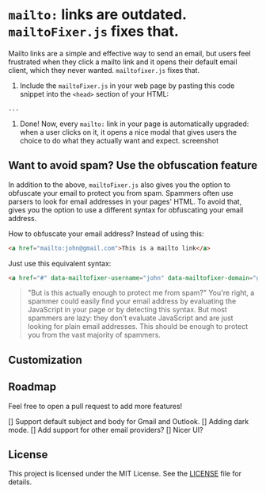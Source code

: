 # `mailto:` links are outdated. `mailtoFixer.js` fixes that.
Mailto links are a simple and effective way to send an email, but users feel frustrated when they click a mailto link and it opens their default email client, which they never wanted. `mailtofixer.js` fixes that.

1. Include the `mailtoFixer.js` in your web page by pasting this code snippet into the `<head>` section of your HTML:
```html
...
```
1. Done! Now, every `mailto:` link in your page is automatically upgraded: when a user clicks on it, it opens a nice modal that gives users the choice to do what they actually want and expect.
screenshot

## Want to avoid spam? Use the obfuscation feature
In addition to the above, `mailtoFixer.js` also gives you the option to obfuscate your email to protect you from spam.
Spammers often use parsers to look for email addresses in your pages' HTML. To avoid that, gives you the option to use a different syntax for obfuscating your email address.

How to obfuscate your email address?
Instead of using this:
```html
<a href="mailto:john@gmail.com">This is a mailto link</a>
```

Just use this equivalent syntax:
```html
<a href="#" data-mailtofixer-username="john" data-mailtofixer-domain="gmail.com">This is an obfuscated mailto link</a>
```

> "But is this actually enough to protect me from spam?" 
> You're right, a spammer could easily find your email address by evaluating the JavaScript in your page or by detecting this syntax. But most spammers are lazy: they don't evaluate JavaScript and are just looking for plain email addresses. This should be enough to protect you from the vast majority of spammers.

## Customization


## Roadmap

Feel free to open a pull request to add more features!

[] Support default subject and body for Gmail and Outlook.
[] Adding dark mode.
[] Add support for other email providers?
[] Nicer UI?

## License
This project is licensed under the MIT License. See the [LICENSE](LICENSE) file for details.
